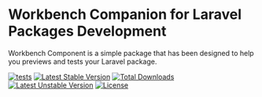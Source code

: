 Workbench Companion for Laravel Packages Development 
==============

Workbench Component is a simple package that has been designed to help you previews and tests your Laravel package.

[![tests](https://github.com/orchestral/workbench/workflows/tests/badge.svg?branch=master)](https://github.com/orchestral/workbench/actions?query=workflow%3Atests+branch%3Amaster)
[![Latest Stable Version](https://poser.pugx.org/orchestra/workbench/v/stable)](https://packagist.org/packages/orchestra/workbench)
[![Total Downloads](https://poser.pugx.org/orchestra/workbench/downloads)](https://packagist.org/packages/orchestra/workbench)
[![Latest Unstable Version](https://poser.pugx.org/orchestra/workbench/v/unstable)](https://packagist.org/packages/orchestra/workbench)
[![License](https://poser.pugx.org/orchestra/workbench/license)](https://packagist.org/packages/orchestra/workbench)
